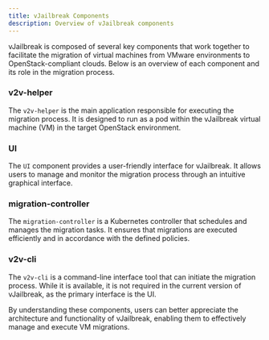 ```yaml
---
title: vJailbreak Components
description: Overview of vJailbreak components
---
```


vJailbreak is composed of several key components that work together to facilitate the migration of virtual machines from VMware environments to OpenStack-compliant clouds. Below is an overview of each component and its role in the migration process.

### v2v-helper
The `v2v-helper` is the main application responsible for executing the migration process. It is designed to run as a pod within the vJailbreak virtual machine (VM) in the target OpenStack environment.

### UI
The `UI` component provides a user-friendly interface for vJailbreak. It allows users to manage and monitor the migration process through an intuitive graphical interface.

### migration-controller
The `migration-controller` is a Kubernetes controller that schedules and manages the migration tasks. It ensures that migrations are executed efficiently and in accordance with the defined policies.

### v2v-cli
The `v2v-cli` is a command-line interface tool that can initiate the migration process. While it is available, it is not required in the current version of vJailbreak, as the primary interface is the UI.

By understanding these components, users can better appreciate the architecture and functionality of vJailbreak, enabling them to effectively manage and execute VM migrations.